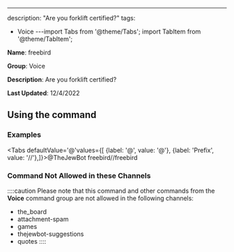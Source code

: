 ---
description: "Are you forklift certified?"
tags:
  - Voice
---import Tabs from '@theme/Tabs';
import TabItem from '@theme/TabItem';

**Name**: freebird

**Group**: Voice

**Description**: Are you forklift certified?

**Last Updated**: 12/4/2022

## Using the command

### Examples
<Tabs defaultValue='@'values={[ {label: '@', value: '@'}, {label: 'Prefix', value: '//'},]}><TabItem value='@'>@TheJewBot freebird</TabItem><TabItem value='//'>//freebird</TabItem></Tabs>

### Command Not Allowed in these Channels
::::caution Please note that this command and other commands from the **Voice** command group are not allowed in the following channels:
- the_board
- attachment-spam
- games
- thejewbot-suggestions
- quotes
::::